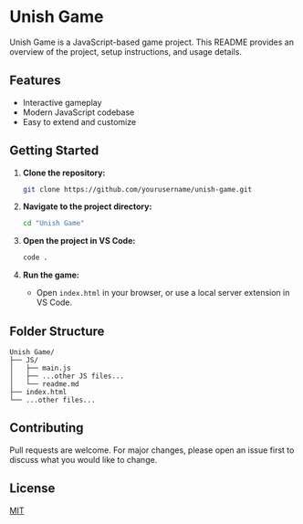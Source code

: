 # Unish Game

Unish Game is a JavaScript-based game project. This README provides an overview of the project, setup instructions, and usage details.

## Features

- Interactive gameplay
- Modern JavaScript codebase
- Easy to extend and customize

## Getting Started

1. **Clone the repository:**
   ```sh
   git clone https://github.com/yourusername/unish-game.git
   ```

2. **Navigate to the project directory:**
   ```sh
   cd "Unish Game"
   ```

3. **Open the project in VS Code:**
   ```sh
   code .
   ```

4. **Run the game:**
   - Open `index.html` in your browser, or use a local server extension in VS Code.

## Folder Structure

```
Unish Game/
├── JS/
│   ├── main.js
│   ├── ...other JS files...
│   └── readme.md
├── index.html
└── ...other files...
```

## Contributing

Pull requests are welcome. For major changes, please open an issue first to discuss what you would like to change.

## License

[MIT](../LICENSE)